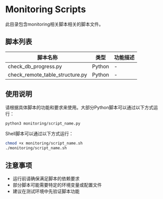 # Monitoring Scripts

此目录包含monitoring相关脚本相关的脚本文件。

## 脚本列表

| 脚本名称 | 类型 | 功能描述 |
|---------|------|----------|
| check_db_progress.py | Python | - |
| check_remote_table_structure.py | Python | - |

## 使用说明

请根据具体脚本的功能和要求来使用。大部分Python脚本可以通过以下方式运行：

```bash
python3 monitoring/script_name.py
```

Shell脚本可以通过以下方式运行：

```bash
chmod +x monitoring/script_name.sh
./monitoring/script_name.sh
```

## 注意事项

- 运行前请确保满足脚本的依赖要求
- 部分脚本可能需要特定的环境变量或配置文件
- 建议在测试环境中先验证脚本功能

